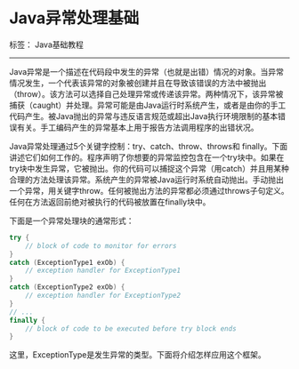 # Java异常处理基础

标签： Java基础教程

---

Java异常是一个描述在代码段中发生的异常（也就是出错）情况的对象。当异常情况发生，一个代表该异常的对象被创建并且在导致该错误的方法中被抛出（throw）。该方法可以选择自己处理异常或传递该异常。两种情况下，该异常被捕获（caught）并处理。异常可能是由Java运行时系统产生，或者是由你的手工代码产生。被Java抛出的异常与违反语言规范或超出Java执行环境限制的基本错误有关。手工编码产生的异常基本上用于报告方法调用程序的出错状况。

Java异常处理通过5个关键字控制：try、catch、throw、throws和 finally。下面讲述它们如何工作的。程序声明了你想要的异常监控包含在一个try块中。如果在try块中发生异常，它被抛出。你的代码可以捕捉这个异常（用catch）并且用某种合理的方法处理该异常。系统产生的异常被Java运行时系统自动抛出。手动抛出一个异常，用关键字throw。任何被抛出方法的异常都必须通过throws子句定义。任何在方法返回前绝对被执行的代码被放置在finally块中。

下面是一个异常处理块的通常形式：

```java
try {
    // block of code to monitor for errors
}
catch (ExceptionType1 exOb) {
    // exception handler for ExceptionType1
}
catch (ExceptionType2 exOb) {
    // exception handler for ExceptionType2
}
// ...
finally {
    // block of code to be executed before try block ends
}
```

这里，ExceptionType是发生异常的类型。下面将介绍怎样应用这个框架。